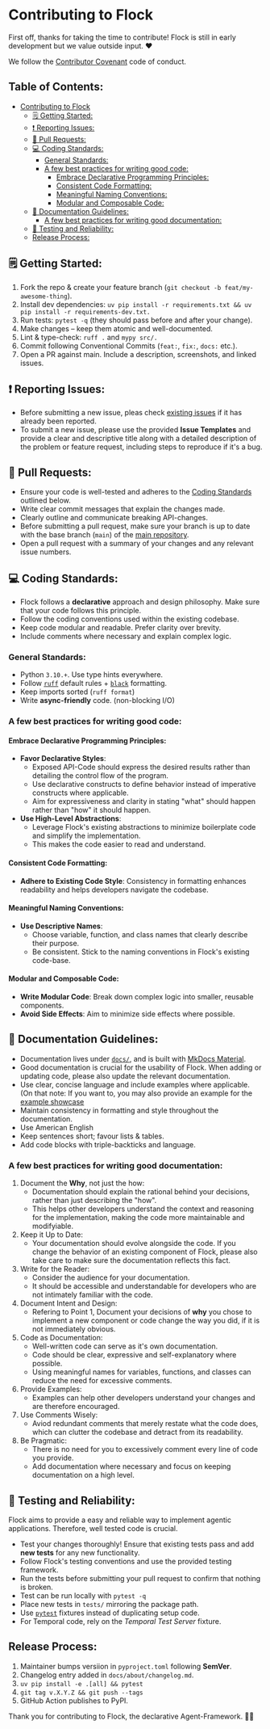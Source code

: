 <!-- TOC --><a name="contributing-to-flock"></a>
# Contributing to Flock

First off, thanks for taking the time to contribute!
Flock is still in early development but we value outside input. ❤️

We follow the [Contributor Covenant](https://www.contributor-covenant.org/) code of conduct.

## Table of Contents:
<!-- TOC start -->

- [Contributing to Flock](#contributing-to-flock)
   * [🗒️ Getting Started:](#-getting-started)
   * [❗ Reporting Issues:](#-reporting-issues)
   * [🚋 Pull Requests: ](#-pull-requests)
   * [💻 Coding Standards: ](#-coding-standards)
      + [General Standards:](#general-standards)
      + [A few best practices for writing good code:](#a-few-best-practices-for-writing-good-code)
         - [Embrace Declarative Programming Principles:](#embrace-declarative-programming-principles)
         - [Consistent Code Formatting:](#consistent-code-formatting)
         - [Meaningful Naming Conventions:](#meaningful-naming-conventions)
         - [Modular and Composable Code:](#modular-and-composable-code)
   * [📖 Documentation Guidelines: ](#-documentation-guidelines)
      + [A few best practices for writing good documentation:](#a-few-best-practices-for-writing-good-documentation)
   * [🔭 Testing and Reliability:](#-testing-and-reliability)
   * [Release Process:](#release-process)

<!-- TOC end -->

<!-- TOC --><a name="-getting-started"></a>
## 🗒️ Getting Started:
1. Fork the repo & create your feature branch (`git checkout -b feat/my-awesome-thing`).
2. Install dev dependencies: `uv pip install -r requirements.txt && uv pip install -r requirements-dev.txt.`
3. Run tests: `pytest -q` (they should pass before and after your change).
4. Make changes – keep them atomic and well-documented.
5. Lint & type-check: `ruff .` and `mypy src/.`
6. Commit following Conventional Commits (`feat:`, `fix:`, `docs:` etc.).
7. Open a PR against main. Include a description, screenshots, and linked issues.


<!-- TOC --><a name="-reporting-issues"></a>
## ❗ Reporting Issues:
- Before submitting a new issue, pleas check [existing issues](https://github.com/whiteducksoftware/flock/issues) if it has already been reported.
- To submit a new issue, please use the provided **Issue Templates** and provide a clear and descriptive title along with a detailed description of the problem or feature request, including steps to reproduce if it's a bug.

<!-- TOC --><a name="-pull-requests"></a>
## 🚋 Pull Requests: 
- Ensure your code is well-tested and adheres to the [Coding Standards](#code-standards) outlined below.
- Write clear commit messages that explain the changes made.
- Clearly outline and communicate breaking API-changes.
- Before submitting a pull request, make sure your branch is up to date with the base branch (`main`) of the [main repository](https://github.com/whiteducksoftware/flock).
- Open a pull request with a summary of your changes and any relevant issue numbers.

<!-- TOC --><a name="-coding-standards"></a>
## 💻 Coding Standards: 
- Flock follows a **declarative** approach and design philosophy. Make sure that your code follows this principle.
- Follow the coding conventions used within the existing codebase.
- Keep code modular and readable. Prefer clarity over brevity.
- Include comments where necessary and explain complex logic.

<!-- TOC --><a name="general-standards"></a>
### General Standards:
- Python `3.10.+`. Use type hints everywhere.
- Follow [`ruff`](https://docs.astral.sh/ruff/) default rules + [`black`](https://black.readthedocs.io/en/stable/index.html) formatting.
- Keep imports sorted (`ruff format`)
- Write **async-friendly** code. (non-blocking I/O)

<!-- TOC --><a name="a-few-best-practices-for-writing-good-code"></a>
### A few best practices for writing good code:

<!-- TOC --><a name="embrace-declarative-programming-principles"></a>
#### Embrace Declarative Programming Principles:
- **Favor Declarative Styles**:
   - Exposed API-Code should express the desired results rather than detailing the control flow of the program.
   - Use declarative constructs to define behavior instead of imperative constructs where applicable.
   - Aim for expressiveness and clarity in stating "what" should happen rather than "how" it should happen.
- **Use High-Level Abstractions**:
   - Leverage Flock's existing abstractions to minimize boilerplate code and simplify the implementation.
   - This makes the code easier to read and understand.
<!-- TOC --><a name="consistent-code-formatting"></a>
#### Consistent Code Formatting:
- **Adhere to Existing Code Style**: Consistency in formatting enhances readability and helps developers navigate the codebase.
<!-- TOC --><a name="meaningful-naming-conventions"></a>
#### Meaningful Naming Conventions:
- **Use Descriptive Names**:
  - Choose variable, function, and class names that clearly describe their purpose.
  - Be consistent. Stick to the naming conventions in Flock's existing code-base.
<!-- TOC --><a name="modular-and-composable-code"></a>
#### Modular and Composable Code:
- **Write Modular Code**: Break down complex logic into smaller, reusable components.
- **Avoid Side Effects**: Aim to minimize side effects where possible.


<!-- TOC --><a name="-documentation-guidelines"></a>
## 📖 Documentation Guidelines: 
- Documentation lives under [`docs/`](https://github.com/whiteducksoftware/flock/tree/master/docs), and is built with [MkDocs Material](https://github.com/squidfunk/mkdocs-material).
- Good documentation is crucial for the usability of Flock. When adding or updating code, please also update the relevant documentation.
- Use clear, concise language and include examples where applicable. (On that note: If you want to, you may also provide an example for the [example showcase](https://github.com/whiteducksoftware/flock-showcase)
- Maintain consistency in formatting and style throughout the documentation.
- Use American English
- Keep sentences short; favour lists & tables.
- Add code blocks with triple-backticks and language.

<!-- TOC --><a name="a-few-best-practices-for-writing-good-documentation"></a>
### A few best practices for writing good documentation:
1. Document the **Why**, not just the how:
    - Documentation should explain the rational behind your decisions, rather than just describing the "how".
    - This helps other developers understand the context and reasoning for the implementation, making the code more maintainable and modifyiable.
2. Keep it Up to Date:
   - Your documentation should evolve alongside the code. If you change the behavior of an existing component of Flock, please also take care to make sure the documentation reflects this fact.
3. Write for the Reader:
   - Consider the audience for your documentation.
   - It should be accessible and understandable for developers who are not intimately familiar with the code.
4. Document Intent and Design:
   - Refering to Point 1, Document your decisions of **why** you chose to implement a new component or code change the way you did, if it is not immediately obvious.
5. Code as Documentation:
   - Well-written code can serve as it's own documentation.
   - Code should be clear, expressive and self-explanatory where possible.
   - Using meaningful names for variables, functions, and classes can reduce the need for excessive comments.
6. Provide Examples:
   - Examples can help other developers understand your changes and are therefore encouraged.
7. Use Comments Wisely:
   - Aviod redundant comments that merely restate what the code does, which can clutter the codebase and detract from its readability.
8. Be Pragmatic:
   - There is no need for you to excessively comment every line of code you provide.
   - Add documentation where necessary and focus on keeping documentation on a high level.

<!-- TOC --><a name="-testing-and-reliability"></a>
## 🔭 Testing and Reliability:
Flock aims to provide a easy and reliable way to implement agentic applications. Therefore, well tested code is crucial.

- Test your changes thoroughly! Ensure that existing tests pass and add **new tests** for any new functionality.
- Follow Flock's testing conventions and use the provided testing framework.
- Run the tests before submitting your pull request to confirm that nothing is broken.
- Test can be run locally with `pytest -q`
- Place new tests in `tests/` mirroring the package path.
- Use [`pytest`](https://docs.pytest.org/en/stable/) fixtures instead of duplicating setup code.
- For Temporal code, rely on the *Temporal Test Server* fixture.


<!-- TOC --><a name="release-process"></a>
## Release Process:
1. Maintainer bumps versiion in `pyproject.toml` following **SemVer**.
2. Changelog entry added in `docs/about/changelog.md`.
3. `uv pip install -e .[all] && pytest`
4. `git tag v.X.Y.Z && git push --tags`
5. GitHub Action publishes to PyPI.

Thank you for contributing to Flock, the declarative Agent-Framework. 🦆💓


